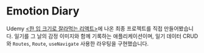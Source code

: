# Emotion Diary
Udemy [<한 입 크기로 잘라먹는 리액트>](https://www.udemy.com/course/winterlood-react-basic/)에 나온 최종 프로젝트를 직접 만들어봤습니다. 일기를 그 날의 감정 이미지와 함께 기록하는 애플리케이션이며, 일기 데이터 CRUD와 `Routes`, `Route`, `useNavigate` 사용한 라우팅을 구현했습니다.
